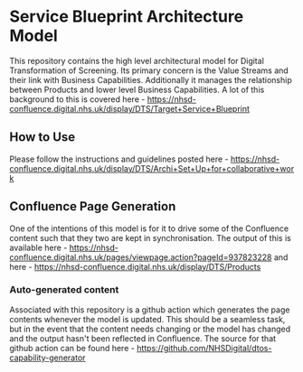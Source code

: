 # Service Blueprint Architecture Model

This repository contains the high level architectural model for Digital Transformation of Screening. Its primary concern is the Value Streams and their link with Business Capabilities. Additionally it manages the relationship between Products and lower level Business Capabilities. A lot of this background to this is covered here - https://nhsd-confluence.digital.nhs.uk/display/DTS/Target+Service+Blueprint

## How to Use

Please follow the instructions and guidelines posted here - https://nhsd-confluence.digital.nhs.uk/display/DTS/Archi+Set+Up+for+collaborative+work

## Confluence Page Generation

One of the intentions of this model is for it to drive some of the Confluence content such that they two are kept in synchronisation. The output of this is available here - https://nhsd-confluence.digital.nhs.uk/pages/viewpage.action?pageId=937823228 and here - https://nhsd-confluence.digital.nhs.uk/display/DTS/Products

### Auto-generated content

Associated with this repository is a github action which generates the page contents whenever the model is updated. This should be a seamless task, but in the event that the content needs changing or the model has changed and the output hasn't been reflected in Confluence. The source for that github action can be found here - https://github.com/NHSDigital/dtos-capability-generator
